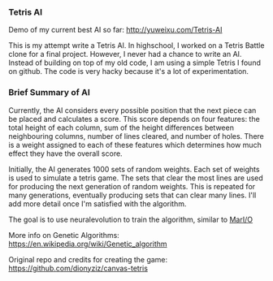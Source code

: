 ### Tetris AI

Demo of my current best AI so far: http://yuweixu.com/Tetris-AI

This is my attempt write a Tetris AI. In highschool, I worked on a Tetris Battle clone for a final project. However, I never had a chance to write an AI. Instead of building on top of my old code, I am using a simple Tetris I found on github. The code is very hacky because it's a lot of experimentation.

### Brief Summary of AI

Currently, the AI considers every possible position that the next piece can be placed and calculates a score. This score depends on four features: the total height of each column, sum of the height differences between neighbouring columns, number of lines cleared, and number of holes. There is a weight assigned to each of these features which determines how much effect they have the overall score.

Initially, the AI generates 1000 sets of random weights. Each set of weights is used to simulate a tetris game. The sets that clear the most lines are used for producing the next generation of random weights. This is repeated for many generations, eventually producing sets that can clear many lines. I'll add more detail once I'm satisfied with the algorithm.

The goal is to use neuralevolution to train the algorithm, similar to [MarI/O](https://www.youtube.com/watch?v=qv6UVOQ0F44)

More info on Genetic Algorithms:
https://en.wikipedia.org/wiki/Genetic_algorithm

Original repo and credits for creating the game: 
https://github.com/dionyziz/canvas-tetris
